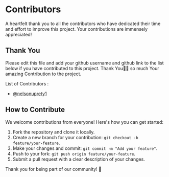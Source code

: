 # Contributors

A heartfelt thank you to all the contributors who have dedicated their time and effort to improve this project. Your contributions are immensely appreciated!

## Thank You

Please edit this file and add your github username and github link to the list below if you have contributed to this project. Thank You🙇‍♂️ so much Your amazing Contribution to the project.

List of Contributors :
- [@nelsonuprety1](https://github.com/nelsonuprety1)

## How to Contribute

We welcome contributions from everyone! Here's how you can get started:

1. Fork the repository and clone it locally.
2. Create a new branch for your contribution: `git checkout -b feature/your-feature`.
3. Make your changes and commit: `git commit -m "Add your feature"`.
4. Push to your fork: `git push origin feature/your-feature`.
5. Submit a pull request with a clear description of your changes.

Thank you for being part of our community! 🙌
